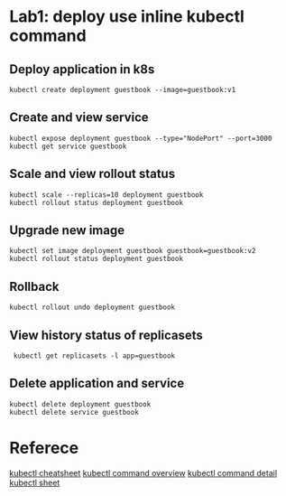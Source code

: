 # Lab1: deploy use inline kubectl command

## Deploy application in k8s

```
kubectl create deployment guestbook --image=guestbook:v1
```

## Create and view service

```
kubectl expose deployment guestbook --type="NodePort" --port=3000
kubectl get service guestbook
```

## Scale and view rollout status

```
kubectl scale --replicas=10 deployment guestbook
kubectl rollout status deployment guestbook
```

## Upgrade new image

```
kubectl set image deployment guestbook guestbook=guestbook:v2
kubectl rollout status deployment guestbook

```

## Rollback

```
kubectl rollout undo deployment guestbook
```

## View history status of replicasets

```
 kubectl get replicasets -l app=guestbook
```

## Delete application and service

```
kubectl delete deployment guestbook
kubectl delete service guestbook
```

# Referece

[kubectl cheatsheet](https://kubernetes.io/docs/reference/kubectl/cheatsheet/)
[kubectl command overview](https://kubernetes.io/docs/reference/kubectl/overview/)
[kubectl command detail](https://kubernetes.io/docs/reference/generated/kubectl/kubectl-commands#-strong-getting-started-strong-)
[kubectl sheet](https://github.com/eon01/kubectl-SheetCheat)
